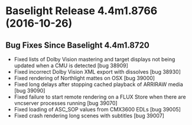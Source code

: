 # Baselight Release 4.4m1.8766 (2016-10-26)



## Bug Fixes Since Baselight 4.4m1.8720

* Fixed lists of Dolby Vision mastering and target displays not being updated when a CMU is detected \[bug 38909]
* Fixed incorrect Dolby Vision XML export with dissolves \[bug 38930]
* Fixed rendering of Northlight mattes on OSX \[bug 39000]
* Fixed long delays after stopping cached playback of ARRIRAW media \[bug 39090]
* Fixed failure to start remote rendering on a FLUX Store when there are vncserver processes running \[bug 39070]
* Fixed loading of ASC\_SOP values from CMX3600 EDLs \[bug 39005]
* Fixed crash rendering long scenes with subtitles \[bug 39007]
